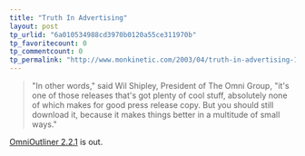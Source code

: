 ```yaml
---
title: "Truth In Advertising"
layout: post
tp_urlid: "6a010534988cd3970b0120a55ce311970b"
tp_favoritecount: 0
tp_commentcount: 0
tp_permalink: "http://www.monkinetic.com/2003/04/truth-in-advertising-1.html"
---
```

<blockquote>&quot;In other words,&quot; said Wil Shipley, President of The Omni Group, &quot;it&#39;s
one of those releases that&#39;s got plenty of cool stuff, absolutely none of which makes for good press release copy. But you should still
download it, because it makes things better in a multitude of small ways.&quot;</blockquote>
<a href="http://www.omnigroup.com/applications/omnioutliner/releasenotes/">OmniOutliner 2.2.1</a> is out.
